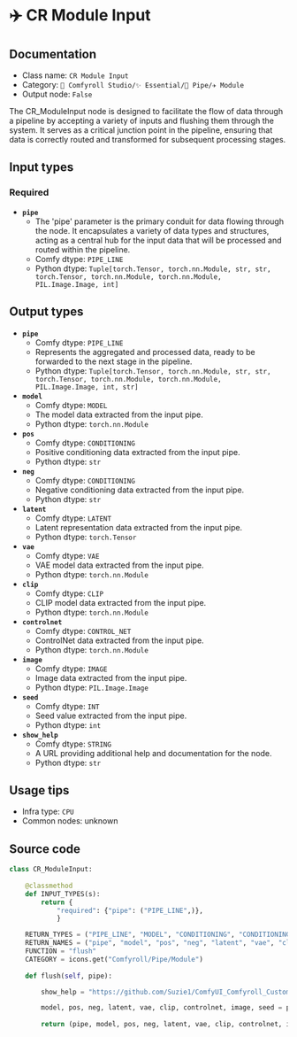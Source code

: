 # ✈️ CR Module Input
## Documentation
- Class name: `CR Module Input`
- Category: `🧩 Comfyroll Studio/✨ Essential/🎷 Pipe/✈️ Module`
- Output node: `False`

The CR_ModuleInput node is designed to facilitate the flow of data through a pipeline by accepting a variety of inputs and flushing them through the system. It serves as a critical junction point in the pipeline, ensuring that data is correctly routed and transformed for subsequent processing stages.
## Input types
### Required
- **`pipe`**
    - The 'pipe' parameter is the primary conduit for data flowing through the node. It encapsulates a variety of data types and structures, acting as a central hub for the input data that will be processed and routed within the pipeline.
    - Comfy dtype: `PIPE_LINE`
    - Python dtype: `Tuple[torch.Tensor, torch.nn.Module, str, str, torch.Tensor, torch.nn.Module, torch.nn.Module, PIL.Image.Image, int]`
## Output types
- **`pipe`**
    - Comfy dtype: `PIPE_LINE`
    - Represents the aggregated and processed data, ready to be forwarded to the next stage in the pipeline.
    - Python dtype: `Tuple[torch.Tensor, torch.nn.Module, str, str, torch.Tensor, torch.nn.Module, torch.nn.Module, PIL.Image.Image, int, str]`
- **`model`**
    - Comfy dtype: `MODEL`
    - The model data extracted from the input pipe.
    - Python dtype: `torch.nn.Module`
- **`pos`**
    - Comfy dtype: `CONDITIONING`
    - Positive conditioning data extracted from the input pipe.
    - Python dtype: `str`
- **`neg`**
    - Comfy dtype: `CONDITIONING`
    - Negative conditioning data extracted from the input pipe.
    - Python dtype: `str`
- **`latent`**
    - Comfy dtype: `LATENT`
    - Latent representation data extracted from the input pipe.
    - Python dtype: `torch.Tensor`
- **`vae`**
    - Comfy dtype: `VAE`
    - VAE model data extracted from the input pipe.
    - Python dtype: `torch.nn.Module`
- **`clip`**
    - Comfy dtype: `CLIP`
    - CLIP model data extracted from the input pipe.
    - Python dtype: `torch.nn.Module`
- **`controlnet`**
    - Comfy dtype: `CONTROL_NET`
    - ControlNet data extracted from the input pipe.
    - Python dtype: `torch.nn.Module`
- **`image`**
    - Comfy dtype: `IMAGE`
    - Image data extracted from the input pipe.
    - Python dtype: `PIL.Image.Image`
- **`seed`**
    - Comfy dtype: `INT`
    - Seed value extracted from the input pipe.
    - Python dtype: `int`
- **`show_help`**
    - Comfy dtype: `STRING`
    - A URL providing additional help and documentation for the node.
    - Python dtype: `str`
## Usage tips
- Infra type: `CPU`
- Common nodes: unknown


## Source code
```python
class CR_ModuleInput:
    
    @classmethod
    def INPUT_TYPES(s):
        return {
            "required": {"pipe": ("PIPE_LINE",)},
            }

    RETURN_TYPES = ("PIPE_LINE", "MODEL", "CONDITIONING", "CONDITIONING", "LATENT", "VAE", "CLIP", "CONTROL_NET", "IMAGE", "INT", "STRING", )
    RETURN_NAMES = ("pipe", "model", "pos", "neg", "latent", "vae", "clip", "controlnet", "image", "seed", "show_help", )
    FUNCTION = "flush"
    CATEGORY = icons.get("Comfyroll/Pipe/Module")
    
    def flush(self, pipe):

        show_help = "https://github.com/Suzie1/ComfyUI_Comfyroll_CustomNodes/wiki/Pipe-Nodes#cr-module-input"

        model, pos, neg, latent, vae, clip, controlnet, image, seed = pipe
        
        return (pipe, model, pos, neg, latent, vae, clip, controlnet, image, seed, show_help, )

```
